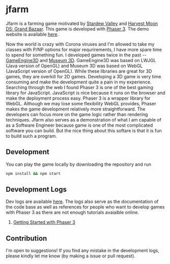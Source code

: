 # jfarm

Jfarm is a farming game motivated by [Stardew Valley](https://www.stardewvalley.net/) and [Harvest Moon DS: Grand Bazaar](https://www.bokumono.com/series/kazebaza/). This game is developed with [Phaser 3](https://phaser.io/). The demo website is available [here](https://ioneone.github.io/jfarm/).

Now the world is crazy with Corona viruses and I'm allowed to take my classes with P/NP options for major requrirements, I have more spare time to spend for something fun. I developed games twice in the past -- [GameEngine3D](https://github.com/ioneone/GameEngine3D) and [Museum 3D](https://github.com/ioneone/Museum-3D). GameEngine3D was based on LWJGL (Java version of OpenGL) and Museum 3D was based on WebGL (JavaScript version of OpenGL). While these libraries are great for 3D games, they are overkill for 2D games. Developing a 3D game is very time consuming and make the development quite a pain in my experience. Searching through the web I found Phaser 3 is one of the best gaming library for JavaScript. JavaScript is nice because it runs on the browser and make the deployment process easy. Phaser 3 is a wrapper library for WebGL. Although we may lose some flexibility WebGL provides, Phaser makes the game development relatively more straightforward. The developers can focus more on the game logic rather than rendering techniques. 
Jfarm also serves as a demonstration of what I am capable of as a Software Engineer because game is one of the most complicated software you can build. But the nice thing about this softare is that it is fun to build such a program. 

## Development

You can play the game locally by downloading the repository and run

```bash
npm install && npm start
```

## Development Logs

Dev logs are available [here](https://github.com/ioneone/jfarm/tree/develop/logs). The logs also serve as the documentation of the code base as well as references for people who want to develop games with Phaser 3 as there are not enough tutorials avaialble online. 

1. [Getting Started with Phaser 3](https://github.com/ioneone/jfarm/blob/develop/logs/1-Getting-Started-with-Phaser-3.md)


## Contribution

I'm open to suggestions! If you find any mistake in the development logs, please kindly let me know (by making a issue or pull request).
